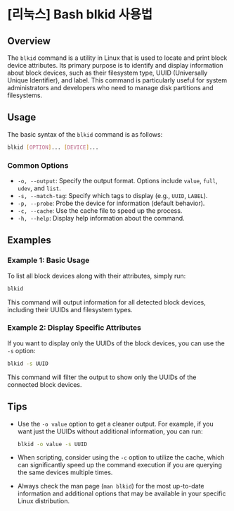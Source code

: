 # [리눅스] Bash blkid 사용법

## Overview
The `blkid` command is a utility in Linux that is used to locate and print block device attributes. Its primary purpose is to identify and display information about block devices, such as their filesystem type, UUID (Universally Unique Identifier), and label. This command is particularly useful for system administrators and developers who need to manage disk partitions and filesystems.

## Usage
The basic syntax of the `blkid` command is as follows:

```bash
blkid [OPTION]... [DEVICE]...
```

### Common Options
- `-o, --output`: Specify the output format. Options include `value`, `full`, `udev`, and `list`.
- `-s, --match-tag`: Specify which tags to display (e.g., `UUID`, `LABEL`).
- `-p, --probe`: Probe the device for information (default behavior).
- `-c, --cache`: Use the cache file to speed up the process.
- `-h, --help`: Display help information about the command.

## Examples
### Example 1: Basic Usage
To list all block devices along with their attributes, simply run:

```bash
blkid
```

This command will output information for all detected block devices, including their UUIDs and filesystem types.

### Example 2: Display Specific Attributes
If you want to display only the UUIDs of the block devices, you can use the `-s` option:

```bash
blkid -s UUID
```

This command will filter the output to show only the UUIDs of the connected block devices.

## Tips
- Use the `-o value` option to get a cleaner output. For example, if you want just the UUIDs without additional information, you can run:

  ```bash
  blkid -o value -s UUID
  ```

- When scripting, consider using the `-c` option to utilize the cache, which can significantly speed up the command execution if you are querying the same devices multiple times.
- Always check the man page (`man blkid`) for the most up-to-date information and additional options that may be available in your specific Linux distribution.